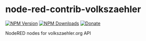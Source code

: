 # node-red-contrib-volkszaehler
[![NPM Version](https://img.shields.io/npm/v/node-red-contrib-volkszaehler.svg)](https://www.npmjs.com/package/node-red-contrib-volkszaehler)
[![NPM Downloads](https://img.shields.io/npm/dt/node-red-contrib-volkszaehler.svg)](https://www.npmjs.com/package/node-red-contrib-volkszaehler)
[![Donate](https://img.shields.io/badge/Donate-PayPal-green.svg)](https://www.paypal.com/cgi-bin/webscr?cmd=_s-xclick&hosted_button_id=4E26PXFDT9MGG)

NodeRED nodes for volkszaehler.org API
